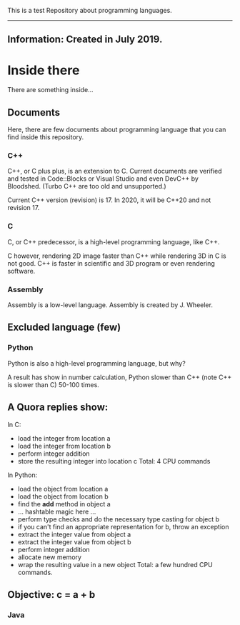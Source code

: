 This is a test Repository about programming languages.

-----------------------------------------------------------
Information:
Created in July 2019.
-----------------------------------------------------------
# Inside there
There are something inside...
## Documents
Here, there are few documents about programming language that you can find inside this repository.
### C++
C++, or C plus plus, is an extension to C. Current documents are verified and tested in Code::Blocks or Visual Studio and even DevC++ by Bloodshed. (Turbo C++ are too old and unsupported.)

Current C++ version (revision) is 17. In 2020, it will be C++20 and not revision 17.
### C
C, or C++ predecessor, is a high-level programming language, like C++.

C however, rendering 2D image faster than C++ while rendering 3D in C is not good. C++ is faster in scientific and 3D program or even rendering software.
### Assembly
Assembly is a low-level language. Assembly is created by J. Wheeler.
## Excluded language (few)
### Python
Python is also a high-level programming language, but why?

A result has show in number calculation, Python slower than C++ (note C++ is slower than C) 50-100 times.

A Quora replies show:
---------------------------------------------
In C:
- load the integer from location a
- load the integer from location b
- perform integer addition
- store the resulting integer into location c
Total: 4 CPU commands
 
In Python:
- load the object from location a
- load the object from location b
- find the __add__ method in object a
- ... hashtable magic here ...
- perform type checks and do the necessary type casting for object b
- if you can't find an appropriate representation for b, throw an exception
- extract the integer value from object a
- extract the integer value from object b
- perform integer addition
- allocate new memory
- wrap the resulting value in a new object
Total: a few hundred CPU commands.

Objective: c = a + b
----------------------------------------

### Java
